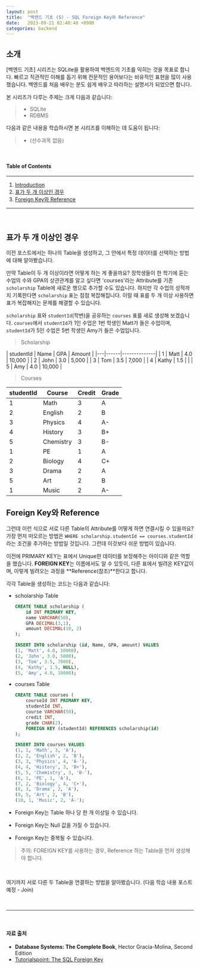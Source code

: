 ```yaml
---
layout: post
title:  "백엔드 기초 (5) - SQL Foreign Key와 Reference"
date:   2023-09-21 02:40:48 +0900
categories: backend
---
```



## 소개
[백엔드 기초] 시리즈는 SQLite을 활용하여 백엔드의 기초를 익히는 것을 목표로 합니다. 빠르고 직관적인 이해를 돕기 위해 전문적인 용어보다는 비유적인 표현을 많이 사용했습니다. 백엔드를 처음 배우는 분도 쉽게 배우고 따라하는 설명서가 되었으면 합니다.

본 시리즈가 다루는 주제는 크게 다음과 같습니다:
> - SQLite
> - RDBMS

다음과 같은 내용을 학습하시면 본 시리즈를 이해하는 데 도움이 됩니다:
> - (선수과목 없음)

&nbsp;
&nbsp;
&nbsp;
&nbsp;
&nbsp;

#### Table of Contents
---
1. [Introduction](#소개)
2. [표가 두 개 이상인 경우](#표가-두-개-이상인-경우)
3. [Foreign Key와 Reference](#foreign-key와-reference)

---

&nbsp;
&nbsp;
&nbsp;
&nbsp;
&nbsp;


## 표가 두 개 이상인 경우
이전 포스트에서는 하나의 Table을 생성하고, 그 안에서 특정 데이터를 선택하는 방법에 대해 알아봤습니다.

만약 Table이 두 개 이상이라면 어떻게 하는 게 좋을까요? 장학생들이 한 학기에 듣는 수업의 수와 GPA의 상관관계를 알고 싶다면 'courses'라는 Attribute를 기존 `scholarship` Table에 새로운 행으로 추가할 수도 있습니다. 하지만 각 수업의 성적까지 기록한다면 `scholarship` 표는 점점 복잡해집니다. 이럴 때 표를 두 개 이상 사용하면 표가 복잡해지는 문제를 해결할 수 있습니다.

`scholarship` 표와 `studentId`(학번)을 공유하는 `courses` 표를 새로 생성해 보겠습니다. `courses`에서 `studentId`가 1인 수업은 1번 학생인 Matt가 들은 수업이며, `studentId`가 5인 수업은 5번 학생인 Amy가 들은 수업입니다.


> Scholarship

  | studentId | Name | GPA   | Amount   |
  |---|------|--------------|
  | 1 | Matt  | 4.0 | 10,000 |
  | 2 | John  | 3.0  | 5,000 |
  | 3 | Tom  | 3.5  | 7,000 |
  | 4 | Kathy  | 1.5  |  |
  | 5 | Amy | 4.0 | 10,000 |

> Courses

  | studentId | Course   | Credit | Grade  |
  |----|----------|--------|-------|
  | 1  | Math     | 3      | A     |
  | 2  | English  | 2      | B     |
  | 3  | Physics  | 4      | A-    |
  | 4  | History  | 3      | B+    |
  | 5  | Chemistry| 3      | B-    |
  | 1  | PE       | 1      | A     |
  | 2  | Biology  | 4      | C+    |
  | 3  | Drama    | 2      | A     |
  | 5  | Art      | 2      | B     |
  | 1  | Music    | 2      | A-    |


## Foreign Key와 Reference

그런데 이런 식으로 서로 다른 Table의 Attribute를 어떻게 하면 연결시킬 수 있을까요? 가장 먼저 떠오르는 방법은 `WHERE scholarship.studentId == courses.studentId`라는 조건을 추가하는 방법일 것입니다. 그런데 이것보다 쉬운 방법이 있습니다.

이전에 PRIMARY KEY는 표에서 Unique한 데이터를 보장해주는 아이디와 같은 역할을 했습니다. **FOREIGN KEY**는 이름에서도 알 수 있듯이, 다른 표에서 빌려온 KEY값이며, 이렇게 빌려오는 과정을 **Reference(참조)**한다고 합니다.



각각 Table을 생성하는 코드는 다음과 같습니다:

- scholarship Table

  ```sql
  CREATE TABLE scholarship (
      id INT PRIMARY KEY,
      name VARCHAR(50),
      GPA DECIMAL(3,1),
      amount DECIMAL(10, 2)
  );

  INSERT INTO scholarship (id, Name, GPA, amount) VALUES
  (1, 'Matt', 4.0, 10000),
  (2, 'John', 3.0, 5000),
  (3, 'Tom', 3.5, 7000),
  (4, 'Kathy', 1.5, NULL),
  (5, 'Amy', 4.0, 10000);
  ```

- courses Table
  ```sql
  CREATE TABLE courses (
      courseId INT PRIMARY KEY,
      studentId INT,
      course VARCHAR(50),
      credit INT,
      grade CHAR(2),
      FOREIGN KEY (studentId) REFERENCES scholarship(id)
  );

  INSERT INTO courses VALUES
  (1, 1, 'Math', 3, 'A'),
  (2, 2, 'English', 2, 'B'),
  (3, 3, 'Physics', 4, 'A-'),
  (4, 4, 'History', 3, 'B+'),
  (5, 5, 'Chemistry', 3, 'B-'),
  (6, 1, 'PE', 1, 'A'),
  (7, 2, 'Biology', 4, 'C+'),
  (8, 3, 'Drama', 2, 'A'),
  (9, 5, 'Art', 2, 'B'),
  (10, 1, 'Music', 2, 'A-');
  ```

- Foreign Key는 Table 하나 당 한 개 이상일 수 있습니다.
- Foreign Key는 Null 값을 가질 수 있습니다.
- Foreign Key는 중복될 수 있습니다.

> 주의: FOREIGN KEY를 사용하는 경우, Reference 하는 Table을 먼저 생성해야 합니다.

&nbsp;

여기까지 서로 다른 두 Table을 연결하는 방법을 알아봤습니다. (다음 학습 내용 포스트 예정 - Join)

&nbsp;
&nbsp;

---

&nbsp;
&nbsp;
&nbsp;
&nbsp;
&nbsp;

#### 자료 출처
- **Database Systems: The Complete Book**, Hector Gracia-Molina, Second Edition
- [Tutorialspoint: The SQL Foreign Key](#https://www.tutorialspoint.com/sql/sql-foreign-key.htm)